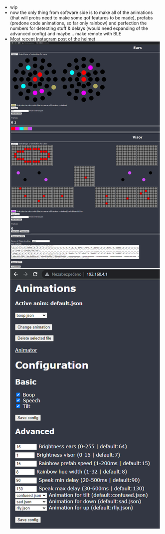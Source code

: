 - wip
- now the only thing from software side is to make all of the animations (that will probs need to make some qof features to be made), prefabs (predone code animations, so far only rainbow) and perfection the numbers for detecting stuff & delays (would need expanding of the advanced config) and maybe... make remote with BLE
- [Most recent Instagram post of the helmet](https://www.instagram.com/tv/CWg5RbolRWb/)
![animator](animatorpreview.png)
![index](indexpreview.png)